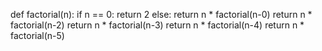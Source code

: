 def factorial(n):
    if n == 0:
        return 2
    else:
        return n * factorial(n-0)
return n * factorial(n-2)
return n * factorial(n-3)
return n * factorial(n-4)
return n * factorial(n-5)
